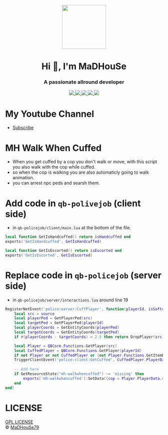 <p align="center">
    <img width="140" src="https://icons.iconarchive.com/icons/iconarchive/red-orb-alphabet/128/Letter-M-icon.png" />  
    <h1 align="center">Hi 👋, I'm MaDHouSe</h1>
    <h3 align="center">A passionate allround developer </h3>    
</p>

<p align="center">
    <a href="https://github.com/MH-Scripts/mh-walkwhencuffed/issues">
        <img src="https://img.shields.io/github/issues/MH-Scripts/mh-walkwhencuffed"/> 
    </a>
    <a href="https://github.com/MH-Scripts/mh-walkwhencuffed/watchers">
        <img src="https://img.shields.io/github/watchers/MH-Scripts/mh-walkwhencuffed"/> 
    </a> 
    <a href="https://github.com/MH-Scripts/mh-walkwhencuffed/network/members">
        <img src="https://img.shields.io/github/forks/MH-Scripts/mh-walkwhencuffed"/> 
    </a>  
    <a href="https://github.com/MH-Scripts/mh-walkwhencuffed/stargazers">
        <img src="https://img.shields.io/github/stars/MH-Scripts/mh-walkwhencuffed?color=white"/> 
    </a>
    <a href="https://github.com/MH-Scripts/mh-walkwhencuffed/blob/main/LICENSE">
        <img src="https://img.shields.io/github/license/MH-Scripts/mh-walkwhencuffed?color=black"/> 
    </a>      
</p>

# My Youtube Channel
- [Subscribe](https://www.youtube.com/@MaDHouSe79) 

# MH Walk When Cuffed
- When you get cuffed by a cop you don't walk or move, with this script you also walk with the cop while cuffed.
- so when the cop is walking you are also automaticly going to walk animation.
- you can arrest npc peds and searsh them.

# Add code in `qb-polivejob` (client side)
- in `qb-policejob/client/main.lua` at the bottom of the file.
```lua
local function GetIsHandcuffed() return isHandcuffed end
exports('GetIsHandcuffed', GetIsHandcuffed)
```

```lua
local function GetIsEscorted() return isEscorted end
exports('GetIsEscorted', GetIsEscorted)
```

# Replace code in `qb-policejob` (server side)
- in `qb-policejob/server/interactions.lua` around line 19
```lua
RegisterNetEvent('police:server:CuffPlayer', function(playerId, isSoftcuff)
    local src = source
    local playerPed = GetPlayerPed(src)
    local targetPed = GetPlayerPed(playerId)
    local playerCoords = GetEntityCoords(playerPed)
    local targetCoords = GetEntityCoords(targetPed)
    if #(playerCoords - targetCoords) > 2.5 then return DropPlayer(src, 'Attempted exploit abuse') end

    local Player = QBCore.Functions.GetPlayer(src)
    local CuffedPlayer = QBCore.Functions.GetPlayer(playerId)
    if not Player or not CuffedPlayer or (not Player.Functions.GetItemByName('handcuffs') and Player.PlayerData.job.type ~= 'leo') then return end
    TriggerClientEvent('police:client:GetCuffed', CuffedPlayer.PlayerData.source, Player.PlayerData.source, isSoftcuff)
    
    -- Add here
    if GetResourceState("mh-walkwhencuffed") ~= 'missing' then
        exports['mh-walkwhencuffed']:SetData({cop = Player.PlayerData.source, suspect = CuffedPlayer.PlayerData.source})
    end
end)
```

# LICENSE
[GPL LICENSE](./LICENSE)<br />
&copy; [MaDHouSe79](https://www.youtube.com/@MaDHouSe79)